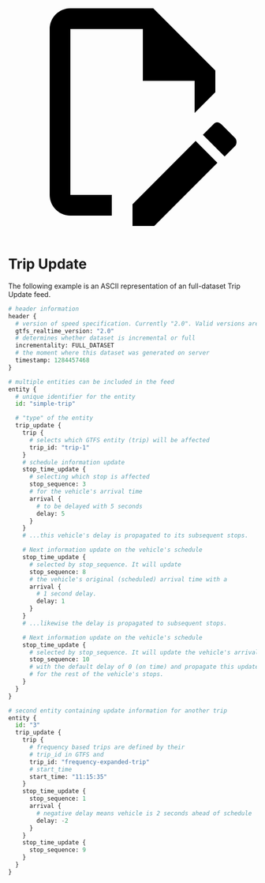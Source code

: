 <a href="https://github.com/google/transit/edit/master/gtfs-realtime/spec/en/examples/trip-updates-full.asciipb" title="Edit this page" target="_blank">
    <svg class="pencil" xmlns="http://www.w3.org/2000/svg" viewBox="0 0 24 24"><path d="M10 20H6V4h7v5h5v3.1l2-2V8l-6-6H6c-1.1 0-2 .9-2 2v16c0 1.1.9 2 2 2h4v-2m10.2-7c.1 0 .3.1.4.2l1.3 1.3c.2.2.2.6 0 .8l-1 1-2.1-2.1 1-1c.1-.1.2-.2.4-.2m0 3.9L14.1 23H12v-2.1l6.1-6.1 2.1 2.1Z"></path></svg>
  </a>
  
# Trip Update

The following example is an ASCII representation of an full-dataset Trip Update feed.

```python
# header information
header {
  # version of speed specification. Currently "2.0". Valid versions are "2.0", "1.0".
  gtfs_realtime_version: "2.0"
  # determines whether dataset is incremental or full
  incrementality: FULL_DATASET
  # the moment where this dataset was generated on server
  timestamp: 1284457468
}

# multiple entities can be included in the feed
entity {
  # unique identifier for the entity
  id: "simple-trip"

  # "type" of the entity
  trip_update {
    trip {
      # selects which GTFS entity (trip) will be affected
      trip_id: "trip-1"
    }
    # schedule information update
    stop_time_update {
      # selecting which stop is affected
      stop_sequence: 3
      # for the vehicle's arrival time
      arrival {
        # to be delayed with 5 seconds
        delay: 5
      }
    }
    # ...this vehicle's delay is propagated to its subsequent stops.

    # Next information update on the vehicle's schedule
    stop_time_update {
      # selected by stop_sequence. It will update
      stop_sequence: 8
      # the vehicle's original (scheduled) arrival time with a
      arrival {
        # 1 second delay.
        delay: 1
      }
    }
    # ...likewise the delay is propagated to subsequent stops.

    # Next information update on the vehicle's schedule
    stop_time_update {
      # selected by stop_sequence. It will update the vehicle's arrival time
      stop_sequence: 10
      # with the default delay of 0 (on time) and propagate this update
      # for the rest of the vehicle's stops.
    }
  }
}

# second entity containing update information for another trip
entity {
  id: "3"
  trip_update {
    trip {
      # frequency based trips are defined by their
      # trip_id in GTFS and
      trip_id: "frequency-expanded-trip"
      # start_time
      start_time: "11:15:35"
    }
    stop_time_update {
      stop_sequence: 1
      arrival {
        # negative delay means vehicle is 2 seconds ahead of schedule
        delay: -2
      }
    }
    stop_time_update {
      stop_sequence: 9
    }
  }
}
```
